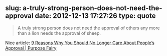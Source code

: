 slug: a-truly-strong-person-does-not-need-the-approval
date: 2012-12-13 17:27:26
type: quote
---

> A truly strong person does not need the approval of others any more than a lion needs the approval of sheep.

Nice article: [9 Reasons Why You Should No Longer Care About People’s Approval | Purpose Fairy](http://www.purposefairy.com/5212/9-reasons-why-you-should-no-longer-care-about-peoples-approval/)
